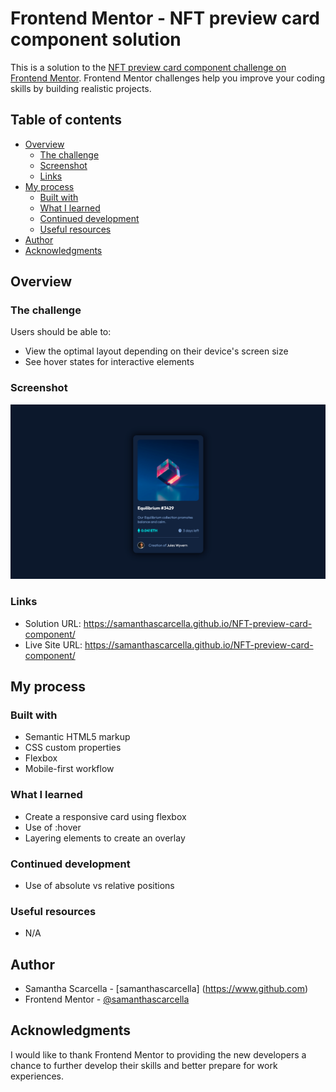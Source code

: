 # Frontend Mentor - NFT preview card component solution

This is a solution to the [NFT preview card component challenge on Frontend Mentor](https://www.frontendmentor.io/challenges/nft-preview-card-component-SbdUL_w0U). Frontend Mentor challenges help you improve your coding skills by building realistic projects. 

## Table of contents

- [Overview](#overview)
  - [The challenge](#the-challenge)
  - [Screenshot](#screenshot)
  - [Links](#links)
- [My process](#my-process)
  - [Built with](#built-with)
  - [What I learned](#what-i-learned)
  - [Continued development](#continued-development)
  - [Useful resources](#useful-resources)
- [Author](#author)
- [Acknowledgments](#acknowledgments)

## Overview

### The challenge

Users should be able to:

- View the optimal layout depending on their device's screen size
- See hover states for interactive elements

### Screenshot
![](./screenshot.png)

### Links

- Solution URL: https://samanthascarcella.github.io/NFT-preview-card-component/
- Live Site URL: https://samanthascarcella.github.io/NFT-preview-card-component/

## My process

### Built with

- Semantic HTML5 markup
- CSS custom properties
- Flexbox
- Mobile-first workflow

### What I learned

- Create a responsive card using flexbox 
- Use of :hover 
- Layering elements to create an overlay

### Continued development

- Use of absolute vs relative positions 

### Useful resources

- N/A

## Author

- Samantha Scarcella - [samanthascarcella] (https://www.github.com)
- Frontend Mentor - [@samanthascarcella](https://www.frontendmentor.io/profile/yourusername)

## Acknowledgments

I would like to thank Frontend Mentor to providing the new developers a chance to further develop their skills and better prepare for work experiences. 
